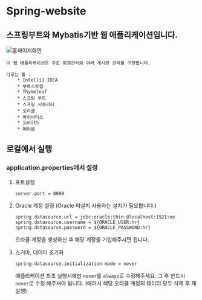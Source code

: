 # Spring-website

## 스프링부트와 Mybatis기반 웹 애플리케이션입니다.

![홈페이지화면](https://user-images.githubusercontent.com/45932388/107321246-88cb1e00-6ae5-11eb-9e60-141b62be0a6c.PNG)

    이 웹 애플리케이션은 주로 회원관리와 여러 게시판 관리를 구현합니다. 
    
    다루는 툴 :     
        * IntelliJ IDEA
        * 부트스트랩
        * Thymeleaf
        * 스프링 부트
        * 스프링 시큐리티
        * 오라클
        * 마이바티스
        * junit5
        * 메이븐
        
    
## 로컬에서 실행

### application.properties에서 설정

1) 포트설정
    ```
    server.port = 8090
    ```

2) Oracle 계정 설정 (Oracle 미설치 사용자는 설치가 필요합니다.)

    ```
    spring.datasource.url = jdbc:oracle:thin:@localhost:1521:xe
    spring.datasource.username = ${ORACLE_USER:hr}
    spring.datasource.password = ${ORACLE_PASSWORD:hr}
    ```
    
    오라클 계정을 생성하신 후 해당 계정을 기입해주시면 됩니다.
    
3) 스키마, 데이터 초기화
    ```
    spring.datasource.initialization-mode = never
    ```
    애플리케이션 최초 실행시에만 `never`를 `always`로 수정해주세요. 그 후 반드시 `never`로 수정 해주셔야 됩니다. (에러시 해당 오라클 계정의 데이터 모두 삭제 후 재실행)
    
